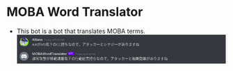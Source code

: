 # MOBA Word Translator

- This bot is a bot that translates MOBA terms.
![Screenshot](Screenshot.png)
